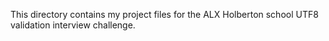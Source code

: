 This directory contains my project files for the ALX Holberton school UTF8 validation interview challenge.